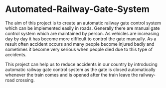 # Automated-Railway-Gate-System

The aim of this project is to create an automatic railway gate control system which can be implemented easily in roads. 
Generally there are manual gate control system which are maintained by person. As vehicles are increasing day by day it has become more difficult to control the gate manually. 
As a result often accident occurs and many people become injured badly and sometimes it become very serious when people died due to this type of accidents. 


This project can help us to reduce accidents in our country by introducing automatic railway gate control system as the gate is closed automatically whenever the train comes and is opened after the train leave the railway-road crossing.
